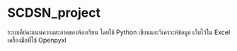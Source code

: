 # SCDSN_project
ระบบคีย์คะแนนความสะอาดของห้องเรียน โดยใช้ Python เขียนและวิเคราะห์ข้อมูล เก็บไว้ใน Excel เครื่องมือที่ใช้ Openpyxl
